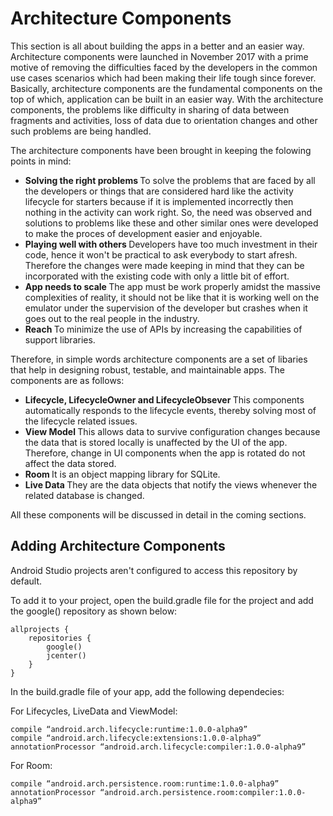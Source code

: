 # Architecture Components

This section is all about building the apps in a better and an easier way. 
Architecture components were launched in November 2017 with a prime motive of removing the difficulties faced by the developers in the common use cases scenarios which had been making their life tough since forever. Basically, architecture components are the fundamental components on the top of which, application can be built in an easier way. With the architecture components, the problems like difficulty in sharing of data between fragments and activities, loss of data due to orientation changes and other such problems are being handled.

The architecture components have been brought in keeping the folowing points in mind: 
* <b> Solving the right problems </b>
  To solve the problems that are faced by all the developers or things that are considered hard like the activity lifecycle for starters because if it is implemented incorrectly then nothing in the activity can work right. So, the need was observed and solutions to problems like these and other similar ones were developed to make the proces of development easier and enjoyable.
* <b> Playing well with others </b>
  Developers have too much investment in their code, hence it won't be practical to ask everybody to start afresh. Therefore the changes were made keeping in mind that they can be incorporated with the existing code with only a little bit of effort.
* <b> App needs to scale </b>
 The app must be work properly amidst the massive complexities of reality, it should not be like that it is working well on the emulator under the supervision of the developer but crashes when it goes out to the real people in the industry.
* <b> Reach </b>
To minimize the use of APIs by increasing the capabilities of support libraries.

Therefore, in simple words architecture components are a set of libaries that help in designing robust, testable, and maintainable apps. The components are as follows:
- <b> Lifecycle, LifecycleOwner and LifecycleObsever </b>
This components automatically responds to the lifecycle events, thereby solving most of the lifecycle related issues.
- <b> View Model </b>
This allows data to survive configuration changes because the data that is stored locally is unaffected by the UI of the app. Therefore, change in UI components when the app is rotated do not affect the data stored.
- <b> Room </b>
It is an object mapping library for SQLite.
- <b> Live Data </b>
They are the data objects that notify the views whenever the related database is changed.

All these components will be discussed in detail in the coming sections.

## Adding Architecture Components

Android Studio projects aren't configured to access this repository by default.

To add it to your project, open the build.gradle file for the project and add the google() repository as shown below:
```
allprojects {
    repositories {
        google()
        jcenter()
    }
}
```

In the build.gradle file of your app, add the following dependecies:

For Lifecycles, LiveData and ViewModel:
```
compile “android.arch.lifecycle:runtime:1.0.0-alpha9”
compile “android.arch.lifecycle:extensions:1.0.0-alpha9”
annotationProcessor “android.arch.lifecycle:compiler:1.0.0-alpha9”
```
For Room:
```
compile “android.arch.persistence.room:runtime:1.0.0-alpha9”
annotationProcessor “android.arch.persistence.room:compiler:1.0.0-alpha9”
```






  


